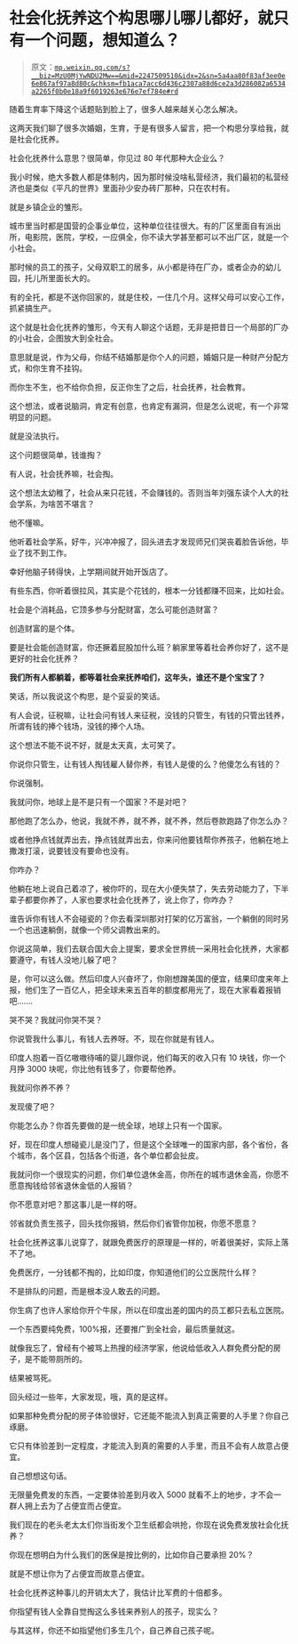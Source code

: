 # 社会化抚养这个构思哪儿哪儿都好，就只有一个问题，想知道么？

> 原文：[`mp.weixin.qq.com/s?__biz=MzU0MjYwNDU2Mw==&mid=2247509510&idx=2&sn=5a4aa80f83af3ee0e6e867af97a8d80c&chksm=fb1aca7acc6d436c2307a88d6ce2a3d286082a6534a2265f0b0e18a9f6019263e676e7ef784e#rd`](http://mp.weixin.qq.com/s?__biz=MzU0MjYwNDU2Mw==&mid=2247509510&idx=2&sn=5a4aa80f83af3ee0e6e867af97a8d80c&chksm=fb1aca7acc6d436c2307a88d6ce2a3d286082a6534a2265f0b0e18a9f6019263e676e7ef784e#rd)

随着生育率下降这个话题贴到脸上了，很多人越来越关心怎么解决。

这两天我们聊了很多次婚姻，生育，于是有很多人留言，把一个构思分享给我，就是社会化抚养。

社会化抚养什么意思？很简单，你见过 80 年代那种大企业么？

我小时候，绝大多数人都是体制内，因为那时候没啥私营经济，我们最初的私营经济也是类似《平凡的世界》里面孙少安办砖厂那种，只在农村有。

就是乡镇企业的雏形。

城市里当时都是国营的企事业单位，这种单位往往很大。有的厂区里面自有派出所，电影院，医院，学校，一应俱全，你不读大学甚至都可以不出厂区，就是一个小社会。

那时候的员工的孩子，父母双职工的居多，从小都是待在厂办，或者企办的幼儿园，托儿所里面长大的。

有的全托，都是不送你回家的，就是住校，一住几个月。这样父母可以安心工作，抓紧搞生产。

这个就是社会化抚养的雏形，今天有人聊这个话题，无非是把昔日一个局部的厂办的小社会，企图放大到全社会。

意思就是说，作为父母，你结不结婚那是你个人的问题，婚姻只是一种财产分配方式，和你生育不挂钩。

而你生不生，也不给你负担，反正你生了之后，社会抚养，社会教育。

这个想法，或者说脑洞，肯定有创意，也肯定有漏洞，但是怎么说呢，有一个非常明显的问题。

就是没法执行。

这个问题很简单，钱谁掏？

有人说，社会抚养嘛，社会掏。

这个想法太幼稚了，社会从来只花钱，不会赚钱的。否则当年刘强东读个人大的社会学系，为啥苦不堪言？

他不懂嘛。

他听着社会学系，好牛，兴冲冲报了，回头进去才发现师兄们哭丧着脸告诉他，毕业了找不到工作。

幸好他脑子转得快，上学期间就开始开饭店了。

有些东西，你听着很拉风，其实是个花钱的，根本一分钱都赚不回来，比如社会。

社会是个消耗品，它顶多参与分配财富，怎么可能创造财富？

创造财富的是个体。

要是社会能创造财富，你还撅着屁股加什么班？躺家里等着社会养你好了，这不是更好的社会化抚养？

**我们所有人都躺着，都等着社会来抚养咱们，这年头，谁还不是个宝宝了？** 

笑话，所以我说这个构思，是个妥妥的笑话。

有人会说，征税嘛，让社会问有钱人来征税，没钱的只管生，有钱的只管出钱养，所谓有钱的捧个钱场，没钱的捧个人场。

这个想法不能不说不好，就是太天真，太可笑了。

你说你只管生，让有钱人掏钱雇人替你养，有钱人是傻的么？他傻怎么有钱的？

你说强制。

我就问你，地球上是不是只有一个国家？不是对吧？

那他跑了怎么办，他说，我就不养，就不养，就不养，然后卷款跑路了你怎么办？

或者他挣点钱就弄出去，挣点钱就弄出去，你来问他要钱帮你养孩子，他躺在地上撒泼打滚，说要钱没有要命也没有。

你咋办？

他躺在地上说自己着凉了，被你吓的，现在大小便失禁了，失去劳动能力了，下半辈子都要你养了，人家也要求社会化抚养了，讹上你了，你咋办？

谁告诉你有钱人不会碰瓷的？你去看深圳那对打架的亿万富翁，一个躺倒的同时另一个也迅速躺倒，就像一个师父调教出来的。

你说这简单，我们去联合国大会上提案，要求全世界统一采用社会化抚养，大家都要遵守，有钱人没地儿躲了吧？

是，你可以这么做。然后印度人兴奋坏了，你刚想蹭美国的便宜，结果印度来年上报，他们生了一百亿人，把全球未来五百年的额度都用光了，现在大家看着报销吧.......

哭不哭？我就问你哭不哭？

你说管我什么事儿，有钱人去养呀。不，现在你就是有钱人。

印度人抱着一百亿嗷嗷待哺的婴儿跟你说，他们每天的收入只有 10 块钱，你一个月挣 3000 块呢，你比他有钱多了，你要帮他养。

我就问你养不养？

发现傻了吧？

你能怎么办？你首先要做的是一统全球，地球上只有一个国家。

好，现在印度人想碰瓷儿是没门了，但是这个全球唯一的国家内部，各个省份，各个城市，各个区县，包括各个街道，各个单位都会扯皮。

我就问你一个很现实的问题，你们单位退休金高，你所在的城市退休金高，你愿不愿意掏钱给邻省退休金低的人报销？

你不愿意对吧？那这事儿是一样的呀。

邻省就负责生孩子，回头找你报销，然后你们省管你加税，你愿不愿意？

社会化抚养这事儿说穿了，就跟免费医疗的原理是一样的，听着很美好，实际上落不了地。

免费医疗，一分钱都不掏的，比如印度，你知道他们的公立医院什么样？

不是排队的问题，而是根本没人敢去的问题。

你生病了也许人家给你开个牛尿，所以在印度出差的国内的员工都只去私立医院。

一个东西要纯免费，100%报，还要推广到全社会，最后质量就这。

就像我忘了，曾经有个被骂上热搜的经济学家，他说给低收入人群免费分配的房子，是不能带厕所的。

结果被骂死。

回头经过一些年，大家发现，哦，真的是这样。

如果那种免费分配的房子体验很好，它还能不能流入到真正需要的人手里？你自己琢磨。

它只有体验差到一定程度，才能流入到真的需要的人手里，而且不会有人故意占便宜。

自己想想这句话。

无限量免费发的东西，一定要体验差到月收入 5000 就看不上的地步，才不会一群人拥上去为了占便宜而占便宜。

我们现在的老头老太太们你当街发个卫生纸都会哄抢，你现在说免费发放社会化抚养？

你现在想明白为什么我们的医保是按比例的，比如你自己要承担 20%？

就是不想让你为了占便宜而故意占便宜。

社会化抚养这种事儿的开销太大了，我估计比军费的十倍都多。

你指望有钱人全靠自觉掏这么多钱来养别人的孩子，现实么？

与其这样，你还不如指望他们多生几个，自己养自己孩子呢。